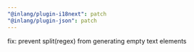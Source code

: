 ```yaml
---
"@inlang/plugin-i18next": patch
"@inlang/plugin-json": patch
---
```


fix: prevent split(regex) from generating empty text elements
